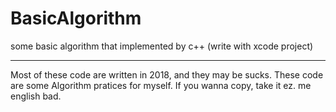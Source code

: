 # BasicAlgorithm
some basic algorithm that implemented by c++ (write with xcode project)

***
Most of these code are written in 2018, and they may be sucks.
These code are some Algorithm pratices for myself. 
If you wanna copy, take it ez.
me english bad.

